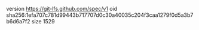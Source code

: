 version https://git-lfs.github.com/spec/v1
oid sha256:1efa707c781d99443b717707d0c30a40035c204f3caa1279f0d5a3b7b6d6a7f2
size 1529
